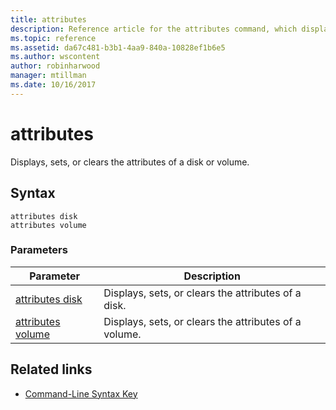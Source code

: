 ```yaml
---
title: attributes
description: Reference article for the attributes command, which displays, sets, or clears the attributes of a disk or volume.
ms.topic: reference
ms.assetid: da67c481-b3b1-4aa9-840a-10828ef1b6e5
ms.author: wscontent
author: robinharwood
manager: mtillman
ms.date: 10/16/2017
---
```


# attributes

Displays, sets, or clears the attributes of a disk or volume.

## Syntax

```
attributes disk
attributes volume
```

### Parameters

| Parameter | Description |
| --------- | ----------- |
| [attributes disk](attributes-disk.md) | Displays, sets, or clears the attributes of a disk. |
| [attributes volume](attributes-volume.md) | Displays, sets, or clears the attributes of a volume. |

## Related links

- [Command-Line Syntax Key](command-line-syntax-key.md)
